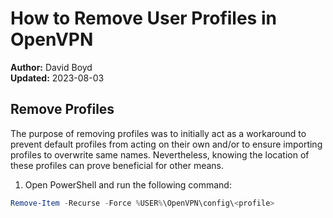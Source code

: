 # How to Remove User Profiles in OpenVPN

**Author:** David Boyd<br>
**Updated:** 2023-08-03

## Remove Profiles

The purpose of removing profiles was to initially act as a workaround to
prevent default profiles from acting on their own and/or to ensure importing
profiles to overwrite same names. Nevertheless, knowing the location of these
profiles can prove beneficial for other means.

1. Open PowerShell and run the following command:

``` powershell
Remove-Item -Recurse -Force %USER%\OpenVPN\config\<profile>
```


